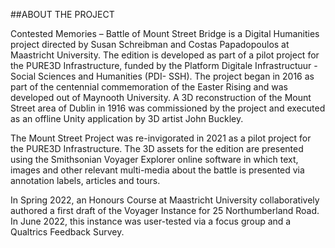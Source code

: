 ##ABOUT THE PROJECT

Contested Memories – Battle of Mount Street Bridge is a Digital Humanities project directed by Susan Schreibman and Costas Papadopoulos at Maastricht University. The edition is developed as part of a pilot project for the PURE3D Infrastructure, funded by the Platform Digitale Infrastructuur - Social Sciences and Humanities (PDI- SSH). The project began in 2016 as part of the centennial commemoration of the Easter Rising and was developed out of Maynooth University. A 3D reconstruction of the Mount Street area of Dublin in 1916 was commissioned by the project and executed as an offline Unity application by 3D artist John Buckley. 

The Mount Street Project was re-invigorated in 2021 as a pilot project for the PURE3D Infrastructure. The 3D assets for the edition are presented using the Smithsonian Voyager Explorer online software in which text, images and other relevant multi-media about the battle is presented via annotation labels, articles and tours. 

In Spring 2022, an Honours Course at Maastricht University collaboratively authored a first draft of the Voyager Instance for 25 Northumberland Road. In June 2022, this instance was user-tested via a focus group and a Qualtrics Feedback Survey. 